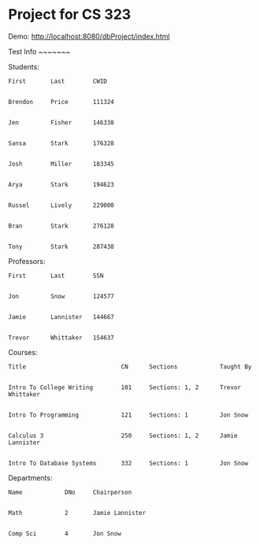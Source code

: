 # Project for CS 323


Demo: [http://localhost:8080/dbProject/index.html](http://localhost:8080/dbProject/index.html)




Test Info ~~~~~~~



Students:

    First       Last        CWID


    Brendon     Price       111324
    
    
    Jen         Fisher      146338
    
    
    Sansa       Stark       176328
    
    
    Josh        Miller      183345
    
    
    Arya        Stark       194623
    
    
    Russel      Lively      229000
    
    
    Bran        Stark       276128
    
    
    Tony        Stark       287438



Professors:

    First       Last        SSN


    Jon         Snow        124577
    
    
    Jamie       Lannister   144667
    
    
    Trevor      Whittaker   154637


Courses:

    Title                           CN      Sections            Taught By


    Intro To College Writing        101     Sections: 1, 2      Trevor Whittaker
    
    
    Intro To Programming            121     Sections: 1         Jon Snow
    
    
    Calculus 3                      250     Sections: 1, 2      Jamie Lannister
    
    
    Intro To Database Systems       332     Sections: 1         Jon Snow



Departments:

    Name            DNo     Chairperson


    Math            2       Jamie Lannister
    
    
    Comp Sci        4       Jon Snow
